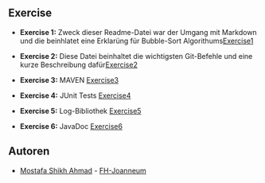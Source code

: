 ## Exercise

- **Exercise 1:** Zweck dieser Readme-Datei war der Umgang mit Markdown und die beinhlatet eine Erklarüng für Bubble-Sort Algorithums[Exercise1](./exercise1.md)
- **Exercise 2:** Diese Datei beinhaltet die wichtigsten Git-Befehle und eine kurze Beschreibung dafür[Exercise2](./Exercise2.md)
- **Exercise 3:** MAVEN [Exercise3](./exercise3.md)

- **Exercise 4:** JUnit Tests [Exercise4](./exercise4.md)
- **Exercise 5:** Log-Bibliothek [Exercise5](./exercise5.md)
- **Exercise 6:** JavaDoc [Exercise6](./exercise6.md)

## Autoren

- [Mostafa Shikh Ahmad](https://github.com/MostafaSchick2001) - [FH-Joanneum](https://www.fh-joanneum.at/)
